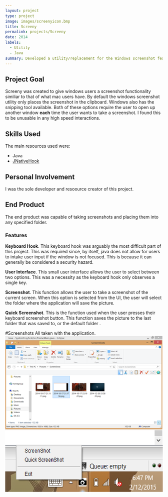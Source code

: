 ```yaml
---
layout: project
type: project
image: images/screenyicon.bmp
title: Screeny
permalink: projects/Screeny
date: 2014
labels:
  - Utility
  - Java
summary: Developed a utility/replacement for the Windows screenshot feature. 
---
```



## Project Goal

Screeny was created to give windows users a screenshot functionality similiar to that of what mac users have. By default the windows screenshot utility only places the screenshot in the clipboard. Windows also has the snipping tool available. Both of these options require the user to open up another window **each** time the user wants to take a screenshot. I found this to be unusable in any high speed interactions. 

## Skills Used

The main resources used were:
* Java
* [JNativeHook](https://github.com/kwhat/jnativehook)

## Personal Involvement
I was the sole developer and resoource creator of this project. 

## End Product

 The end product was capable of taking screenshots and placing them into any specified folder. 
 
 
 
 <h3> Features </h3>
 
 **Keyboard Hook**. This keyboard hook was arguably the most difficult part of this project. This was required since, by itself, java does not allow for users to intake user input if the window is not focused. This is because it can generally be considered a security hazard.
 
 **User Interface**. This small user interface allows the user to select between two options. This was a necessity as the keyboard hook only observes a single key.
 
 **Screenshot**. This function allows the user to take a screenshot of the current screen. When this option is selected from the UI, the user will select the folder where the application will save the picture. 
 
 **Quick Screenshot**. This is the function used when the user presses their keyboard screenshot button. This function saves the picture to the last folder that was saved to, or the default folder .
 
 #Screenshots
 All taken with the application.
<img class="ui image" src="../images/screeny2.png">
<img class="ui medium image" src="../images/Screeny1.png">
